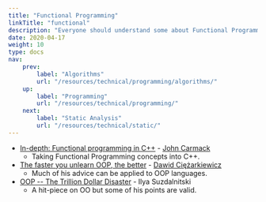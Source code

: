 ```yaml
---
title: "Functional Programming"
linkTitle: "functional"
description: "Everyone should understand some about Functional Programming."
date: 2020-04-17
weight: 10
type: docs
nav:
    prev:
        label: "Algorithms"
        url: "/resources/technical/programming/algorithms/"
    up:
        label: "Programming"
        url: "/resources/technical/programming/"
    next:
        label: "Static Analysis"
        url: "/resources/technical/static/"
---
```


* [In-depth: Functional programming in C++](https://www.gamasutra.com/view/news/169296/Indepth_Functional_programming_in_C.php) - [John Carmack](https://en.wikipedia.org/wiki/John_Carmack)
  * Taking Functional Programming concepts into C++.
* [The faster you unlearn OOP, the better](https://dpc.pw/the-faster-you-unlearn-oop-the-better-for-you-and-your-software) - [Dawid Ciężarkiewicz](https://dpc.pw/about)
  * Much of his advice can be applied to OOP languages.
* [OOP -- The Trillion Dollar Disaster](https://medium.com/better-programming/object-oriented-programming-the-trillion-dollar-disaster-92a4b666c7c7) - Ilya Suzdalnitski
  * A hit-piece on OO but some of his points are valid.
